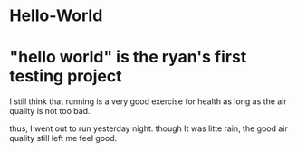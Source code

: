 # Hello-World
# "hello world" is the ryan's first testing project 

I still think that running is a very good exercise for health
as long as the air quality is not too bad.

thus, I went out to run yesterday night.
though It was litte rain, 
the good air quality still left me feel good.
